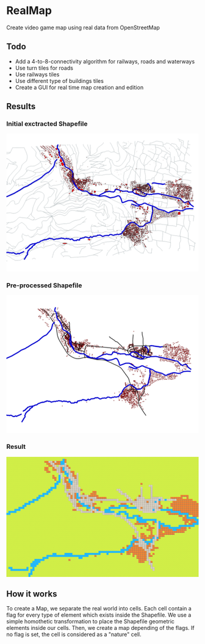# RealMap
Create video game map using real data from OpenStreetMap

## Todo
* Add a 4-to-8-connectivity algorithm for railways, roads and waterways
* Use turn tiles for roads
* Use railways tiles
* Use different type of buildings tiles
* Create a GUI for real time map creation and edition

## Results
### Initial exctracted Shapefile
![Initial exctracted Shapefile](example/initial.png)

### Pre-processed Shapefile
![Pre-processed Shapefile](example/preprocessed.png)

### Result
![Result](example/result.png)

## How it works
To create a Map, we separate the real world into cells. Each cell contain a flag for every type of element which exists
inside the Shapefile. We use a simple homothetic transformation to place the Shapefile geometric elements inside our
cells. Then, we create a map depending of the flags. If no flag is set, the cell is considered as a "nature" cell.
